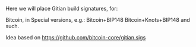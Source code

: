 Here we will place Gitian build signatures, for:

Bitcoin, in Special versions, e.g.:
Bitcoin+BIP148
Bitcoin+Knots+BIP148
and such.

Idea based on https://github.com/bitcoin-core/gitian.sigs

